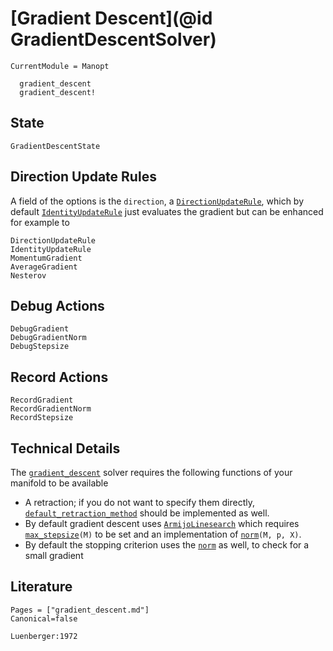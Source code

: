 # [Gradient Descent](@id GradientDescentSolver)

```@meta
CurrentModule = Manopt
```

```@docs
  gradient_descent
  gradient_descent!
```

## State

```@docs
GradientDescentState
```

## Direction Update Rules

A field of the options is the `direction`, a [`DirectionUpdateRule`](@ref), which by default [`IdentityUpdateRule`](@ref) just evaluates the gradient but can be enhanced for example to

```@docs
DirectionUpdateRule
IdentityUpdateRule
MomentumGradient
AverageGradient
Nesterov
```

## Debug Actions

```@docs
DebugGradient
DebugGradientNorm
DebugStepsize
```

## Record Actions

```@docs
RecordGradient
RecordGradientNorm
RecordStepsize
```

## Technical Details

The [`gradient_descent`](@ref) solver requires the following functions of your manifold to be available

* A retraction; if you do not want to specify them directly, [`default_retraction_method`](https://juliamanifolds.github.io/ManifoldsBase.jl/stable/retractions/#ManifoldsBase.default_retraction_method-Tuple{AbstractManifold}) should be implemented as well.
* By default gradient descent uses [`ArmijoLinesearch`](@ref) which requires [`max_stepsize`](@ref)`(M)` to be set and an implementation of [`norm`](https://juliamanifolds.github.io/ManifoldsBase.jl/stable/functions/#LinearAlgebra.norm-Tuple{AbstractManifold,%20Any,%20Any})`(M, p, X)`.
* By default the stopping criterion uses the [`norm`](https://juliamanifolds.github.io/ManifoldsBase.jl/stable/functions/#LinearAlgebra.norm-Tuple{AbstractManifold,%20Any,%20Any}) as well, to check for a small gradient

## Literature

```@bibliography
Pages = ["gradient_descent.md"]
Canonical=false

Luenberger:1972
```
